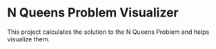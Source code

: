 # N Queens Problem Visualizer

This project calculates the solution to the N Queens Problem and helps visualize them.
